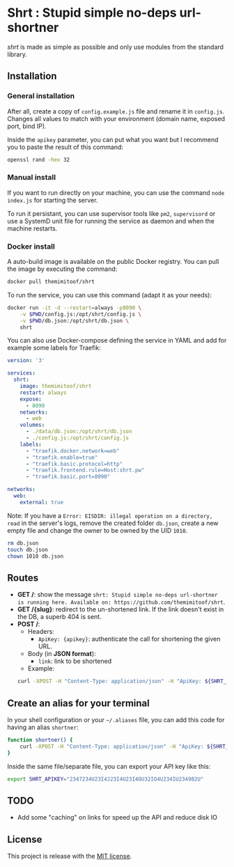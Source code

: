 # Shrt : Stupid simple no-deps url-shortner
_shrt_ is made as simple as possible and only use modules from the standard library.

## Installation
### General installation
After all, create a copy of `config.example.js` file and rename it in
`config.js`. Changes all values to match with your environment (domain name,
exposed port, bind IP).

Inside the `apikey` parameter, you can put what you want but I recommend you to
paste the result of this command:
```bash
openssl rand -hex 32
```

### Manual install
If you want to run directly on your machine, you can use the command
`node index.js` for starting the server.

To run it persistant, you can use supervisor tools like `pm2`, `supervisord`
or use a SystemD unit file for running the service as daemon and when the
machine restarts.

### Docker install
A auto-build image is available on the public Docker registry. You can pull the
image by executing the command:
```bash
docker pull themimitoof/shrt
```

To run the service, you can use this command (adapt it as your needs):
```bash
docker run -it -d --restart=always -p8090 \
    -v $PWD/config.js:/opt/shrt/config.js \
    -v $PWD/db.json:/opt/shrt/db.json \
    shrt
```

You can also use Docker-compose defining the service in YAML and add for
example some labels for Traefik:
```yaml
version: '3'

services:
  shrt:
    image: themimitoof/shrt
    restart: always
    expose:
      - 8090
    networks:
      - web
    volumes:
      - ./data/db.json:/opt/shrt/db.json
      - ./config.js:/opt/shrt/config.js
    labels:
      - "traefik.docker.network=web"
      - "traefik.enable=true"
      - "traefik.basic.protocol=http"
      - "traefik.frontend.rule=Host:shrt.pw"
      - "traefik.basic.port=8090"

networks:
  web:
    external: true
```

Note: If you have a `Error: EISDIR: illegal operation on a directory, read` in
the server's logs, remove the created folder `db.json`, create a new empty file and change the owner to be owned by the UID `1010`.
```bash
rm db.json
touch db.json
chown 1010 db.json
```

## Routes
 * **GET /**: show the message `shrt: Stupid simple no-deps url-shortner is
   running here. Available on: https://github.com/themimitoof/shrt`.
 * **GET /{slug}**: redirect to the un-shortened link. If the link doesn't
   exist in the DB, a superb 404 is sent.
 * **POST /**:
   * Headers:
     * `ApiKey: {apikey}`: authenticate the call for shortening the given URL.
   * Body (in **JSON format**):
     * `link`: link to be shortened
   * Example:
    ```bash
    curl -XPOST -H "Content-Type: application/json" -H "ApiKey: ${SHRT_APIKEY}" -d '{"link": "https://github.com/themimitoof/shrt"}' https://shrt.pw
    ```

## Create an alias for your terminal
In your shell configuration or your `~/.aliases` file, you can add this code
for having an alias `shortner`:
```bash
function shortner() {
    curl -XPOST -H "Content-Type: application/json" -H "ApiKey: ${SHRT_APIKEY}" -d "{\"link\": \"${1}\"}" https://link-to-my-installation.tld
}
```

Inside the same file/separate file, you can export your API key like this:
```bash
export SHRT_APIKEY="2347234U23I4J23I4U23I4OU32IO4U234IU234982U"
```

## TODO
 * Add some "caching" on links for speed up the API and reduce disk IO

## License
This project is release with the [MIT license](LICENSE.md).